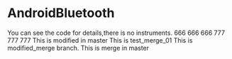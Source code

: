 # AndroidBluetooth
You can see the code for details,there is no instruments.
666
666
666
777
777
777
This is modified in master
This is test_merge_01
This is modified_merge branch.
This is merge in master